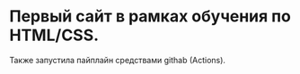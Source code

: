 # Первый сайт в рамках обучения по HTML/CSS.

Также запустила пайплайн средствами githab (Actions).
